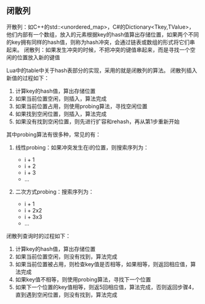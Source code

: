 

## 闭散列
开散列：如C++的std::<unordered_map>，C#的Dictionary<Tkey,TValue>，他们内部有一个数组，放入的元素根据key的hash值算出存储位置，如果两个不同的key拥有同样的hash值，则称为hash冲突，会通过链表或数组的形式将它们串起来。
闭散列：如果发生冲突的时候，不把冲突的键值串起来，而是寻找一个空闲的位置放入新的键值

Lua中的table中关于hash表部分的实现，采用的就是闭散列的算法。
闭散列插入新值的过程如下：
1. 计算key的hash值，算出存储位置
2. 如果当前位置空闲，则插入，算法完成
3. 如果当前位置占用，则使用probing算法，寻找空闲位置
4. 如果找到空闲位置，则插入，算法完成
5. 如果没有找到空闲位置，则先进行扩容和rehash，再从第1步重新开始

其中probing算法有很多种，常见的有：
1. 线性probing：如果冲突发生在i的位置，则搜索序列为：
    - i + 1
    - i + 2
    - i + 3
    - …

2. 二次方式probing：搜索序列为：
    - i + 1
    - i + 2x2
    - i + 3x3
    - …

闭散列查询时的过程如下：
1. 计算key的hash值，算出存储位置
2. 如果当前位置空闲，则没有找到，算法完成
3. 如果当前位置被占用，则检查key值是否相等，如果相等，则返回相应值，算法完成
4. 如果key值不相等，则使用probing算法，寻找下一个位置
5. 如果下一个位置的key值相等，则返5回相应值，算法完成，否则返回步骤4，直到遇到空闲位置，则没有找到，算法完成